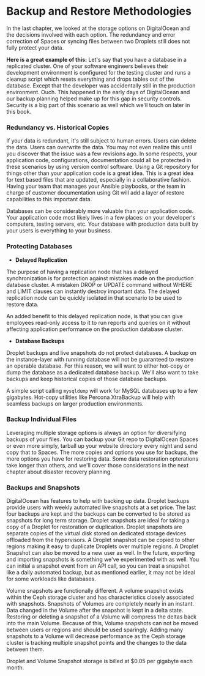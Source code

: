 # Backup and Restore Methodologies
In the last chapter, we looked at the storage options on DigitalOcean and the decisions involved with each option. The redundancy and error correction of Spaces or syncing files between two Droplets still does not fully protect your data.

**Here is a great example of this:**
Let's say that you have a database in a replicated cluster. One of your software engineers believes their development environment is configured for the testing cluster and runs a cleanup script which resets everything and drops tables out of the database. Except that the developer was accidentally still in the production environment. Ouch. This happened in the early days of DigitalOcean and our backup planning helped make up for this gap in security controls. Security is a big part of this scenario as well which we'll touch on later in this book.

### Redundancy vs. Historical Copies
If your data is redundant, it's still subject to human errors. Users can delete the data. Users can overwrite the data. You may not even realize this until you discover that the issue was a few revisions ago. In some respects, your application code, configurations, documentation could all be protected in these scenarios by using version control software. Using a Git repository for things other than your application code is a great idea. This is a great idea for text based files that are updated, especially in a collaborative fashion. Having your team that manages your Ansible playbooks, or the team in charge of customer documentation using Git will add a layer of restore capabilities to this important data.

Databases can be considerably more valuable than your application code. Your application code most likely lives in a few places: on your developer's computers, testing servers, etc. Your database with production data built by your users is everything to your business. 

### Protecting Databases
* **Delayed Replication**

The purpose of having a replication node that has a delayed synchronization is for protection against mistakes made on the production database cluster. A mistaken DROP or UPDATE command without WHERE and LIMIT clauses can instantly destroy important data. The delayed replication node can be quickly isolated in that scenario to be used to restore data. 

An added benefit to this delayed replication node, is that you can give employees read-only access to it to run reports and queries on it without affecting application performance on the production database cluster.

<!-- TODO: Add a delayed replication node to Galera Cluster -->


* **Database Backups**

Droplet backups and live snapshots do not protect databases. A backup on the instance-layer with running database will not be guaranteed to restore an operable database. For this reason, we will want to either hot-copy or dump the database as a dedicated database backup.  We'll also want to take backups and keep historical copies of those database backups.

A simple script calling `mysqldump` will work for MySQL databases up to a few gigabytes. Hot-copy utilities like Percona XtraBackup will help with seamless backups on larger production environments.

<!-- TODO: bash script example for mysqldump -->

<!-- TODO: Add XtraBackup to repo -->

### Backup Individual Files
Leveraging multiple storage options is always an option for diversifying backups of your files. You can backup your Git repo to DigitalOcean Spaces or even more simply, tarball up your website directory every night and send copy that to Spaces. The more copies and options you use for backups, the more options you have for restoring data. Some data restoration opterations take longer than others, and we'll cover those considerations in the next chapter about disaster recovery planning.

<!-- TODO: Add repo backup -> Spaces to repo -->


### Backups and Snapshots
DigitalOcean has features to help with backing up data. Droplet backups provide users with weekly automated live snapshots at a set price. The last four backups are kept and the backups can be converted to be stored as snapshots for long term storage. Droplet snapshots are ideal for taking a copy of a Droplet for restoration or duplication. Droplet snapshots are separate copies of the virtual disk stored on dedicated storage devices offloaded from the hypervisors. A Droplet snapshot can be copied to other regions making it easy to duplicate Droplets over multiple regions. A Droplet Snapshot can also be moved to a new user as well. In the future, exporting and importing snapshots is something we've experimented with as well. You can initial a snapshot event from an API call, so you can treat a snapshot like a daily automated backup, but as mentioned earlier, it may not be ideal for some workloads like databases.

Volume snapshots are functionally different. A volume snapshot exists within the Ceph storage cluster and has characteristics closely associated with snapshots. Snapshots of Volumes are completely nearly in an instant. Data changed in the Volume after the snapshot is kept in a delta state. Restoring or deleting a snapshot of a Volume will compress the deltas back into the main Volume. Because of this, Volume snapshots can not be moved between users or regions and should be used sparingly. Adding many snapshots to a Volume will decrease performance as the Ceph storage cluster is tracking multiple snapshot points and the changes to the data between them. <!-- TODO: confirm this is technically correct -->

Droplet and Volume Snapshot storage is billed at $0.05 per gigabyte each month.














